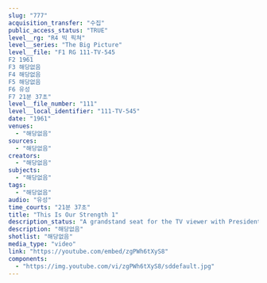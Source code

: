 ```yaml
---
slug: "777"
acquisition_transfer: "수집"
public_access_status: "TRUE"
level__rg: "R4 빅 픽쳐"
level__series: "The Big Picture"
level__file: "F1 RG 111-TV-545
F2 1961
F3 해당없음
F4 해당없음
F5 해당없음
F6 유성
F7 21분 37초"
level__file_number: "111"
level__local_identifier: "111-TV-545"
date: "1961"
venues: 
  - "해당없음"
sources: 
  - "해당없음"
creators: 
  - "해당없음"
subjects: 
  - "해당없음"
tags: 
  - "해당없음"
audio: "유성"
time_courts: "21분 37초"
title: "This Is Our Strength 1"
description_status: "A grandstand seat for the TV viewer with President Kennedy at Fort Bragg, N.C., to appraise the strength of the 82nd Airborne Division."
description: "해당없음"
shotlist: "해당없음"
media_type: "video"
link: "https://youtube.com/embed/zgPWh6tXyS8"
components: 
  - "https://img.youtube.com/vi/zgPWh6tXyS8/sddefault.jpg"
---
```

